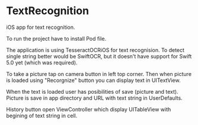 # TextRecognition
iOS app for text recognition. 

To run the project have to install Pod file.

The application is using TesseractOCRiOS for text recognision. To detect single string better would be SwiftOCR, but it doesn't have support for Swift 5.0 yet (which was required).

To take a picture tap on camera button in left top corner. Then when picture is loaded using "Recorgnize" button you can display text in UITextView.

When the text is loaded user has posibilities of save (picture and text). Picture is save in app directory and URL with text string in UserDefaults.

History button open ViewController which display UITableView with begining of text string in cell. 
